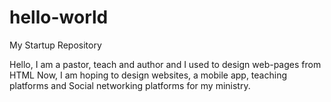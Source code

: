 # hello-world
My Startup Repository

Hello, I am a pastor, teach and author and I used to design web-pages from HTML
Now, I am hoping to design websites, a mobile app, teaching platforms and Social networking platforms for my ministry.
